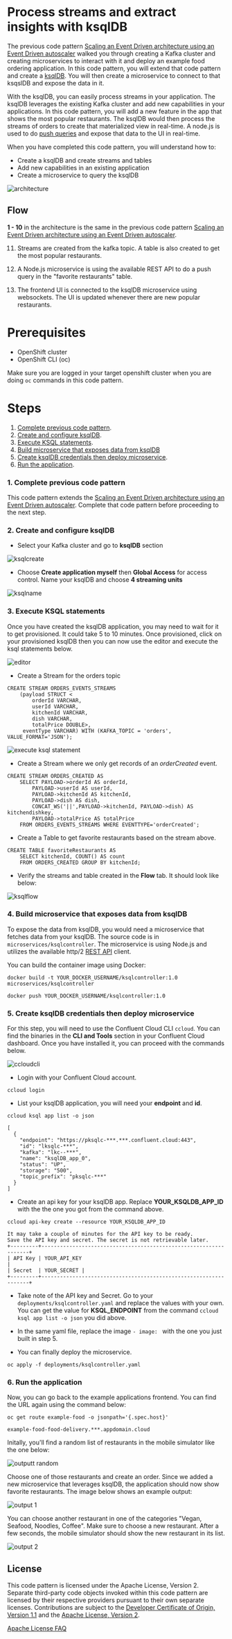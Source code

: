 # Process streams and extract insights with ksqlDB

<!-- intro -->
The previous code pattern [Scaling an Event Driven architecture using an Event Driven autoscaler](https://github.com/IBM/scaling-apps-with-kafka/) walked you through creating a Kafka cluster and creating microservices to interact with it and deploy an example food ordering application. In this code pattern, you will extend that code pattern and create a [ksqlDB](https://ksqldb.io/). You will then create a microservice to connect to that ksqslDB and expose the data in it.

With the ksqlDB, you can easily process streams in your application. The ksqlDB leverages the existing Kafka cluster and add new capabilities in your applications. In this code pattern, you will add a new feature in the app that shows the most popular restaurants. The ksqlDB would then process the streams of orders to create that materialized view in real-time. A node.js is used to do [push queries](https://docs.ksqldb.io/en/latest/concepts/queries/#push) and expose that data to the UI in real-time.

When you have completed this code pattern, you will understand how to:

* Create a ksqlDB and create streams and tables
* Add new capabilities in an existing application
* Create a microservice to query the ksqlDB


![architecture](docs/images/architecture-with-ksqldb.png)

## Flow

**1 - 10** in the architecture is the same in the previous code pattern [Scaling an Event Driven architecture using an Event Driven autoscaler](https://github.com/IBM/scaling-apps-with-kafka/).

11. Streams are created from the kafka topic. A table is also created to get the most popular restaurants.

12. A Node.js microservice is using the available REST API to do a push query in the "favorite restaurants" table.

13. The frontend UI is connected to the ksqlDB microservice using websockets. The UI is updated whenever there are new popular restaurants.

# Prerequisites

* OpenShift cluster
* OpenShift CLI (oc)

Make sure you are logged in your target openshift cluster when you are doing `oc` commands in this code pattern.

# Steps

1. [Complete previous code pattern](#1-Complete-previous-code-pattern).
2. [Create and configure ksqlDB](#2-Create-and-configure-ksqlDB).
3. [Execute KSQL statements](#3-Execute-KSQL-statements).
4. [Build microservice that exposes data from ksqlDB](#4-Build-microservice-that-exposes-data-from-ksqlDB)
5. [Create ksqlDB credentials then deploy microservice](#5-Create-ksqlDB-credentials-then-deploy-microservice).
6. [Run the application](#6-Run-the-application).

### 1. Complete previous code pattern

This code pattern extends the [Scaling an Event Driven architecture using an Event Driven autoscaler](https://github.com/IBM/scaling-apps-with-kafka/). Complete that code pattern before proceeding to the next step.

### 2. Create and configure ksqlDB

* Select your Kafka cluster and go to **ksqlDB** section

![ksqlcreate](docs/images/ksqlcreate.png)

* Choose **Create application myself** then **Global Access** for access control. Name your ksqlDB and choose **4 streaming units**

![ksqlname](docs/images/ksqlname.png)

### 3. Execute KSQL statements

Once you have created the ksqlDB application, you may need to wait for it to get provisioned. It could take 5 to 10 minutes. Once provisioned, click on your provisioned ksqlDB then you can now use the editor and execute the ksql statements below.

![editor](docs/images/ksqleditor.png)

* Create a Stream for the orders topic

```
CREATE STREAM ORDERS_EVENTS_STREAMS
	(payload STRUCT <
     	orderId VARCHAR,
     	userId VARCHAR,
     	kitchenId VARCHAR,
     	dish VARCHAR,
     	totalPrice DOUBLE>,
     eventType VARCHAR)	WITH (KAFKA_TOPIC = 'orders', VALUE_FORMAT='JSON');
```

![execute ksql statement](docs/images/executeksql.png)

* Create a Stream where we only get records of an *orderCreated* event.

```
CREATE STREAM ORDERS_CREATED AS
	SELECT PAYLOAD->orderId AS orderId,
    	PAYLOAD->userId AS userId,
        PAYLOAD->kitchenId AS kitchenId,
        PAYLOAD->dish AS dish,
		CONCAT_WS('||',PAYLOAD->kitchenId, PAYLOAD->dish) AS kitchendishkey,
        PAYLOAD->totalPrice AS totalPrice
    FROM ORDERS_EVENTS_STREAMS WHERE EVENTTYPE='orderCreated';
```

* Create a Table to get favorite restaurants based on the stream above.

```
CREATE TABLE favoriteRestaurants AS
    SELECT kitchenId, COUNT() AS count
    FROM ORDERS_CREATED GROUP BY kitchenId;
```

* Verify the streams and table created in the **Flow** tab. It should look like below:

![ksqlflow](docs/images/flow.png)

### 4. Build microservice that exposes data from ksqlDB

To expose the data from ksqlDB, you would need a microservice that fetches data from your ksqlDB. The source code is in `microservices/ksqlcontroller`. The microservice is using Node.js and utilizes the available http/2 [REST API](https://docs.ksqldb.io/en/0.18.0-ksqldb/developer-guide/api/) client.

You can build the container image using Docker:

```
docker build -t YOUR_DOCKER_USERNAME/ksqlcontroller:1.0 microservices/ksqlcontroller

docker push YOUR_DOCKER_USERNAME/ksqlcontroller:1.0
```

### 5. Create ksqlDB credentials then deploy microservice

For this step, you will need to use the Confluent Cloud CLI `ccloud`. You can find the binaries in the **CLI and Tools** section in your Confluent Cloud dashboard. Once you have installed it, you can proceed with the commands below.

![ccloudcli](docs/images/ccloudcli.png)

* Login with your Confluent Cloud account.

```
ccloud login
```

* List your ksqlDB application, you will need your **endpoint** and **id**.

```
ccloud ksql app list -o json

[
  {
    "endpoint": "https://pksqlc-***.***.confluent.cloud:443",
    "id": "lksqlc-***",
    "kafka": "lkc--***",
    "name": "ksqlDB_app_0",
    "status": "UP",
    "storage": "500",
    "topic_prefix": "pksqlc-***"
  }
]
```

* Create an api key for your ksqlDB app. Replace **YOUR_KSQLDB_APP_ID** with the the one you got from the command above.

```
ccloud api-key create --resource YOUR_KSQLDB_APP_ID

It may take a couple of minutes for the API key to be ready.
Save the API key and secret. The secret is not retrievable later.
+---------+------------------------------------------------------------------+
| API Key | YOUR_API_KEY                                                 |
| Secret  | YOUR_SECRET |
+---------+------------------------------------------------------------------+
```

* Take note of the API key and Secret. Go to your `deployments/ksqlcontroller.yaml` and replace the values with your own. You can get the value for **KSQL_ENDPOINT** from the command `ccloud ksql app list -o json` you did above.

* In the same yaml file, replace the image `- image: ` with the one you just built in step 5.

* You can finally deploy the microservice.

```
oc apply -f deployments/ksqlcontroller.yaml
```

### 6. Run the application

Now, you can go back to the example applications frontend. You can find the URL again using the command below:

```
oc get route example-food -o jsonpath='{.spec.host}'

example-food-food-delivery.***.appdomain.cloud
```

Initally, you'll find a random list of restaurants in the mobile simulator like the one below:

![outputt random](docs/images/output-random-initial.png)

Choose one of those restaurants and create an order. Since we added a new microservice that leverages ksqlDB, the application should now show favorite restaurants. The image below shows an example output:

![output 1](docs/images/output-1.png)

You can choose another restaurant in one of the categories "Vegan, Seafood, Noodles, Coffee". Make sure to choose a new restaurant. After a few seconds, the mobile simulator should show the new restaurant in its list.

![output 2](docs/images/output-2.png)

## License

This code pattern is licensed under the Apache License, Version 2. Separate third-party code objects invoked within this code pattern are licensed by their respective providers pursuant to their own separate licenses. Contributions are subject to the [Developer Certificate of Origin, Version 1.1](https://developercertificate.org/) and the [Apache License, Version 2](https://www.apache.org/licenses/LICENSE-2.0.txt).

[Apache License FAQ](https://www.apache.org/foundation/license-faq.html#WhatDoesItMEAN)

